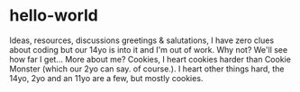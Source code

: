 # hello-world
Ideas, resources, discussions
greetings & salutations, I have zero clues about coding but our 14yo is into it and I'm out of work. Why not? We'll see how far I get... More about me? Cookies, I heart cookies harder than Cookie Monster (which our 2yo can say. of course.). I heart other things hard, the 14yo, 2yo and an 11yo are a few, but mostly cookies.
